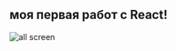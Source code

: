 ## моя первая работ с React!
![all screen](https://user-images.githubusercontent.com/81379187/133048035-3ab25609-04c3-4bf1-b59c-8759406df2d3.JPG)

